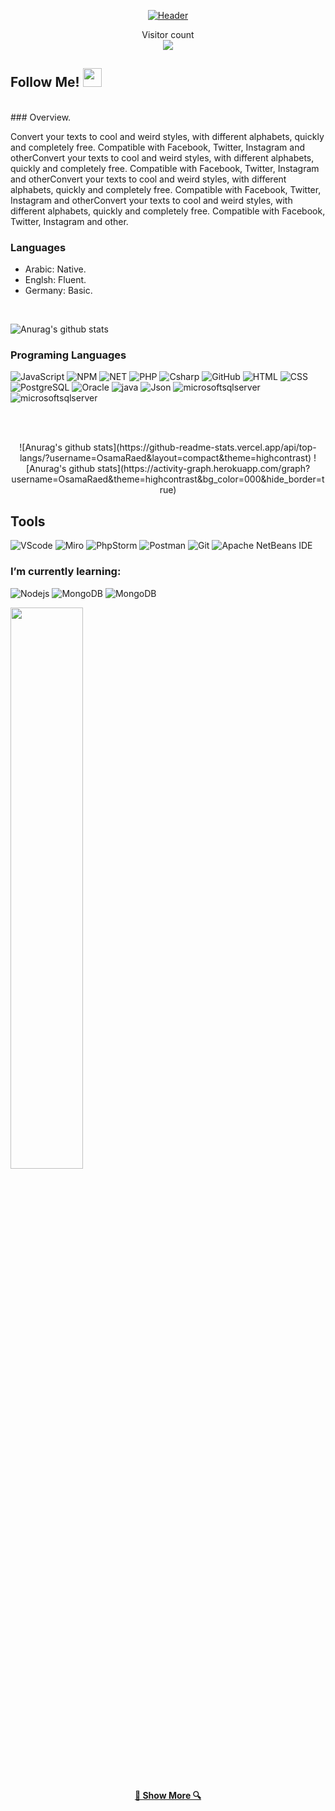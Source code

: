 
<p  align="center" ><a target="_blank" rel="noopener noreferrer" href="https://user-images.githubusercontent.com/63412382/126063427-00cb2639-cd03-447c-8d28-cec53c97fc89.gif"><img src="https://user-images.githubusercontent.com/63412382/126063427-00cb2639-cd03-447c-8d28-cec53c97fc89.gif" alt="Header" title="Header" style="max-width:150%;"></a></p>

<p align="center"> 
  Visitor count<br>
  <img src="https://profile-counter.glitch.me/OsamaRaed/count.svg" />
</p>  
<h2> Follow Me! <img src="https://raw.githubusercontent.com/iampavangandhi/iampavangandhi/master/gifs/Hi.gif" width="30px"></h2></br>
### Overview. 
<p>Convert your texts to cool and weird styles, with different alphabets, quickly and completely free. Compatible with Facebook, Twitter, Instagram and otherConvert your texts to cool and weird styles, with different alphabets, quickly and completely free. Compatible with Facebook, Twitter, Instagram and otherConvert your texts to cool and weird styles, with different alphabets, quickly and completely free. Compatible with Facebook, Twitter, Instagram and otherConvert your texts to cool and weird styles, with different alphabets, quickly and completely free. Compatible with Facebook, Twitter, Instagram and other.</p>
 
 ### Languages
 * Arabic: Native.
 * Englsh: Fluent.
 * Germany: Basic.
 
</br>
 
![Anurag's github stats](https://github-readme-stats.vercel.app/api?show_icons=true&theme=highcontrast&username=OsamaRaed)

### Programing Languages 
![JavaScript](https://img.shields.io/badge/-JavaScript-000?&logo=JavaScript)
![NPM](https://img.shields.io/badge/-npm-000?&logo=npm)
![NET]( https://img.shields.io/badge/-.NET-000?&logo=.NET)
![PHP]( https://img.shields.io/badge/-PHP-000?&logo=PHP)
![Csharp](  https://img.shields.io/badge/-csharp-000?&logo=csharp)
![GitHub](https://img.shields.io/badge/-GitHub-000?&logo=GitHub)
![HTML](https://img.shields.io/badge/-HTML5-000?&logo=HTML5)
![CSS](https://img.shields.io/badge/-CSS3-000?&logo=CSS3&logoColor=1572B6)
![PostgreSQL](https://img.shields.io/badge/-PostgreSQL-000?&logo=PostgreSQL)
![Oracle](https://img.shields.io/badge/-Oracle-000?&logo=Oracle&logoColor=F80000)
![java](https://img.shields.io/badge/-Java-000?&logo=java&logoColor=4479A1)
![Json](https://img.shields.io/badge/-Json-000?&logo=Json)
![microsoftsqlserver](https://img.shields.io/badge/-Microsoft%20SQL%20Server-000?&logo=microsoftsqlserver)
![microsoftsqlserver](https://img.shields.io/badge/-awsamplify-000?&logo=awsamplify)

<br/><br/>

<p align=center>
  <div align=center>
    ![Anurag's github stats](https://github-readme-stats.vercel.app/api/top-langs/?username=OsamaRaed&layout=compact&theme=highcontrast)
    ![Anurag's github stats](https://activity-graph.herokuapp.com/graph?username=OsamaRaed&theme=highcontrast&bg_color=000&hide_border=true)
    </div>
</p>

## Tools
![VScode](https://img.shields.io/badge/-VSCode-000?&logo=VisualStudioCode&logoColor=007ACC)
![Miro](https://img.shields.io/badge/-Miro-000?&logo=Miro)
![PhpStorm](https://img.shields.io/badge/-PhpStorm-000?&logo=PhpStorm)
![Postman](https://img.shields.io/badge/-Postman-000?&logo=Postman)
![Git](https://img.shields.io/badge/-Git-000?&logo=Git)
![Apache NetBeans IDE](https://img.shields.io/badge/-apachenetbeanside-000?&logo=apachenetbeanside)

### I’m currently learning: 
![Nodejs](https://img.shields.io/badge/-NodeJs-000?&logo=Node.js) 
![MongoDB](https://img.shields.io/badge/-MongoDB-000?&logo=MongoDB)
![MongoDB](https://img.shields.io/badge/-MongoDB-000?&logo=MongoDB)



<img src="https://github-readme-streak-stats.herokuapp.com/?user=OsamaRaed&theme=highcontrast" width="48%" >

<h4 align="center">
  <a href="https://github.com/OsamaRaed?tab=repositories" title="Show Repositories">🔎 Show More 🔍</a>
</h4>
